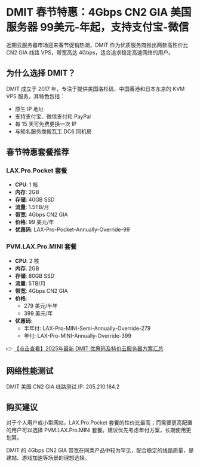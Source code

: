 # DMIT 春节特惠：4Gbps CN2 GIA 美国服务器 99美元-年起，支持支付宝-微信

近期云服务器市场迎来春节促销热潮，DMIT 作为优质服务商推出两款高性价比 CN2 GIA 线路 VPS，带宽高达 4Gbps，适合追求稳定高速网络的用户。

## 为什么选择 DMIT？

DMIT 成立于 2017 年，专注于提供美国洛杉矶、中国香港和日本东京的 KVM VPS 服务。其特色包括：
- 原生 IP 地址
- 支持支付宝、微信支付和 PayPal
- 每 15 天可免费更换一次 IP
- 与知名服务商搬瓦工 DC6 同机房

## 春节特惠套餐推荐

### LAX.Pro.Pocket 套餐
- **CPU**: 1 核
- **内存**: 2GB
- **存储**: 40GB SSD
- **流量**: 1.5TB/月
- **带宽**: 4Gbps CN2 GIA
- **价格**: 99 美元/年
- **优惠码**: LAX-Pro-Pocket-Annually-Override-99

### PVM.LAX.Pro.MINI 套餐
- **CPU**: 2 核
- **内存**: 2GB
- **存储**: 80GB SSD
- **流量**: 5TB/月
- **带宽**: 4Gbps CN2 GIA
- **价格**: 
  - 279 美元/半年
  - 399 美元/年
- **优惠码**: 
  - 半年付: LAX-Pro-MINI-Semi-Annually-Override-279
  - 年付: LAX-Pro-MINI-Annually-Override-399

👉 [【点击查看】2025年最新 DMIT 优惠码及特价云服务器方案汇总](https://bit.ly/dmit_coupon)

## 网络性能测试

DMIT 美国 CN2 GIA 线路测试 IP: 205.210.164.2

## 购买建议

对于个人用户或小型网站，LAX.Pro.Pocket 套餐的性价比最高；而需要更高配置的用户可以选择 PVM.LAX.Pro.MINI 套餐。建议优先考虑年付方案，长期使用更划算。

DMIT 的 4Gbps CN2 GIA 带宽在同类产品中较为罕见，配合稳定的线路质量，是建站、游戏加速等场景的理想选择。